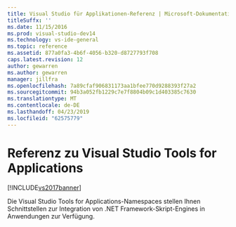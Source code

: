 ```yaml
---
title: Visual Studio für Applikationen-Referenz | Microsoft-Dokumentation
titleSuffx: ''
ms.date: 11/15/2016
ms.prod: visual-studio-dev14
ms.technology: vs-ide-general
ms.topic: reference
ms.assetid: 877a0fa3-4b6f-4056-b320-d8727793f708
caps.latest.revision: 12
author: gewarren
ms.author: gewarren
manager: jillfra
ms.openlocfilehash: 7a89cfaf906831173aa1bfee770d9288393f27a2
ms.sourcegitcommit: 94b3a052fb1229c7e7f8804b09c1d403385c7630
ms.translationtype: MT
ms.contentlocale: de-DE
ms.lasthandoff: 04/23/2019
ms.locfileid: "62575779"
---
```

# <a name="visual-studio-for-applications-reference"></a>Referenz zu Visual Studio Tools for Applications
[!INCLUDE[vs2017banner](../../includes/vs2017banner.md)]

Die Visual Studio Tools for Applications-Namespaces stellen Ihnen Schnittstellen zur Integration von .NET Framework-Skript-Engines in Anwendungen zur Verfügung.
